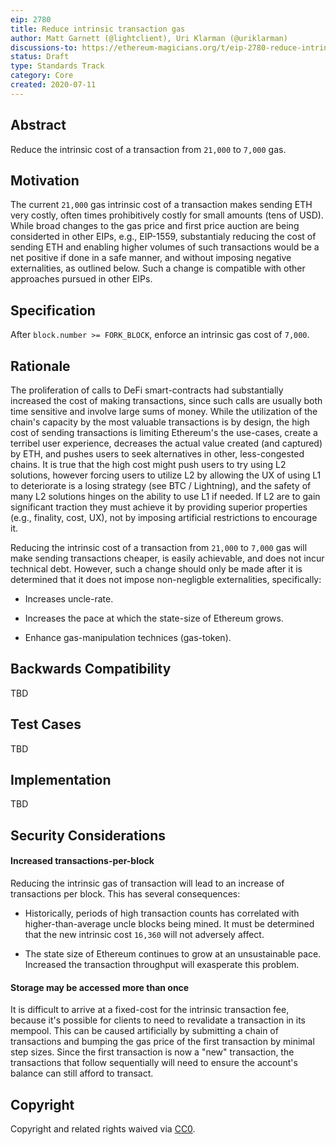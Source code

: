 ```yaml
---
eip: 2780
title: Reduce intrinsic transaction gas
author: Matt Garnett (@lightclient), Uri Klarman (@uriklarman)
discussions-to: https://ethereum-magicians.org/t/eip-2780-reduce-intrinsic-cost-of-transactions/4413
status: Draft
type: Standards Track
category: Core
created: 2020-07-11
---
```


## Abstract
Reduce the intrinsic cost of a transaction from `21,000` to `7,000` gas.

## Motivation
The current `21,000` gas intrinsic cost of a transaction makes sending ETH very costly, often times prohibitively costly for small amounts (tens of USD).
While broad changes to the gas price and first price auction are being considerted in other EIPs, e.g., EIP-1559,
substantialy reducing the cost of sending ETH and enabling higher volumes of such transactions would be a net positive if done in a safe manner,
and without imposing negative externalities, as outlined below.
Such a change is compatible with other approaches pursued in other EIPs.


## Specification
After `block.number >= FORK_BLOCK`, enforce an intrinsic gas cost of `7,000`.

## Rationale

The proliferation of calls to DeFi smart-contracts had substantially increased the cost of making transactions,
since such calls are usually both time sensitive and involve large sums of money.
While the utilization of the chain's capacity by the most valuable transactions is by design,
the high cost of sending transactions is limiting Ethereum's the use-cases,
create a terribel user experience,
decreases the actual value created (and captured) by ETH,
and pushes users to seek alternatives in other, less-congested chains.
It is true that the high cost might push users to try using L2 solutions,
however forcing users to utilize L2 by allowing the UX of using L1 to deteriorate is a losing strategy (see BTC / Lightning),
and the safety of many L2 solutions hinges on the ability to use L1 if needed.
If L2 are to gain significant traction they must achieve it by providing superior properties (e.g., finality, cost, UX),
not by imposing artificial restrictions to encourage it. 


Reducing the intrinsic cost of a transaction from `21,000` to `7,000` gas will make sending transactions cheaper,
is easily achievable, and does not incur technical debt.
However, such a change should only be made after it is determined that it does not impose non-negligble externalities, specifically:

* Increases uncle-rate.

* Increases the pace at which the state-size of Ethereum grows.

* Enhance gas-manipulation technices (gas-token).


## Backwards Compatibility
TBD

## Test Cases
TBD

## Implementation
TBD

## Security Considerations

#### Increased transactions-per-block
Reducing the intrinsic gas of transaction will lead to an increase of
transactions per block. This has several consequences:

* Historically, periods of high transaction counts has correlated with
  higher-than-average uncle blocks being mined. It must be determined that the
  new intrinsic cost `16,360` will not adversely affect.

* The state size of Ethereum continues to grow at an unsustainable pace.
  Increased the transaction throughput will exasperate this problem.

#### Storage may be accessed more than once
It is difficult to arrive at a fixed-cost for the intrinsic transaction fee,
because it's possible for clients to need to revalidate a transaction in its
mempool. This can be caused artificially by submitting a chain of transactions
and bumping the gas price of the first transaction by minimal step sizes. Since
the first transaction is now a "new" transaction, the transactions that follow
sequentially will need to ensure the account's balance can still afford to
transact.

## Copyright
Copyright and related rights waived via [CC0](https://creativecommons.org/publicdomain/zero/1.0/).
